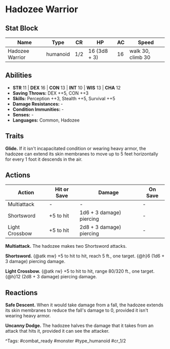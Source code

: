 # Hadozee Warrior

## Stat Block

| Name | Type | CR | HP | AC | Speed |
|------|------|----|----|----|-------|
| Hadozee Warrior | humanoid | 1/2 | 16 (3d8 + 3) | 16 | walk 30, climb 30 |

## Abilities

- **STR** 11 | **DEX** 16 | **CON** 13 | **INT** 10 | **WIS** 13 | **CHA** 12
- **Saving Throws:** DEX ++5, CON ++3  
- **Skills:** Perception ++3, Stealth ++5, Survival ++5  
- **Damage Resistances:** -  
- **Condition Immunities:** -  
- **Senses:** -  
- **Languages:** Common, Hadozee

## Traits

**Glide.** If it isn't incapacitated condition or wearing heavy armor, the hadozee can extend its skin membranes to move up to 5 feet horizontally for every 1 foot it descends in the air.


## Actions

| Action | Hit or Save | Damage | On Save |
|--------|--------------|--------|----------|
| Multiattack | - | - | - |
| Shortsword | +5 to hit | 1d6 + 3 damage) piercing | - |
| Light Crossbow | +5 to hit | 2d8 + 3 damage) piercing | - |

**Multiattack.** The hadozee makes two Shortsword attacks.

**Shortsword.** {@atk mw} +5 to hit to hit, reach 5 ft., one target. {@h}6 (1d6 + 3 damage) piercing damage.

**Light Crossbow.** {@atk rw} +5 to hit to hit, range 80/320 ft., one target. {@h}12 (2d8 + 3 damage) piercing damage.

## Reactions

**Safe Descent.** When it would take damage from a fall, the hadozee extends its skin membranes to reduce the fall's damage to 0, provided it isn't wearing heavy armor.

**Uncanny Dodge.** The hadozee halves the damage that it takes from an attack that hits it, provided it can see the attacker.



^Tags: #combat_ready #monster #type_humanoid #cr_1/2